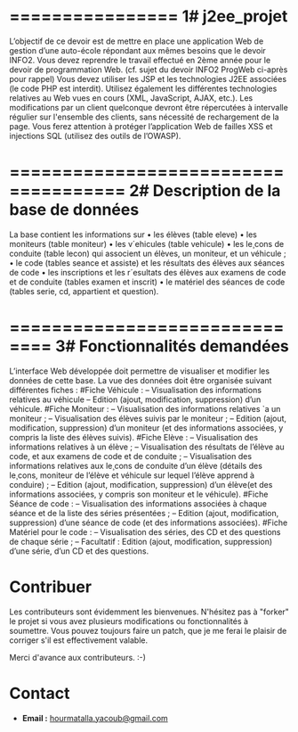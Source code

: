 ================
1# j2ee_projet
================
L’objectif de ce devoir est de mettre en place une application Web de gestion d’une auto-école
répondant aux mêmes besoins que le devoir INFO2. Vous devez reprendre le travail effectué en 2ème
année pour le devoir de programmation Web. (cf. sujet du devoir INFO2 ProgWeb ci-après pour rappel)
Vous devez utiliser les JSP et les technologies J2EE associées (le code PHP est interdit). Utilisez
également les différentes technologies relatives au Web vues en cours (XML, JavaScript, AJAX, etc.).
Les modifications par un client quelconque devront être répercutées à intervalle régulier sur
l'ensemble des clients, sans nécessité de rechargement de la page.
Vous ferez attention à protéger l’application Web de failles XSS et injections SQL (utilisez des outils
de l’OWASP).

=====================================
2# Description de la base de données
=====================================
La base contient les informations sur
• les élèves (table eleve) 
• les moniteurs (table moniteur) 
• les v´ehicules (table vehicule) 
• les le¸cons de conduite (table lecon) qui associent un élèves, un moniteur, et un véhicule ;
• le code (tables seance et assiste) et les résultats des élèves aux séances de code
• les inscriptions et les r´esultats des élèves aux examens de code et de conduite (tables examen et inscrit)
• le matériel des séances de code (tables serie, cd, appartient et question).

==============================
3# Fonctionnalités demandées
==============================
L’interface Web développée doit permettre de visualiser et modifier les données de cette base. 
La vue des données doit être organisée suivant différentes fiches :
#Fiche Véhicule :
– Visualisation des informations relatives au véhicule
– Edition (ajout, modification, suppression) d’un véhicule.
#Fiche Moniteur :
– Visualisation des informations relatives `a un moniteur ;
– Visualisation des élèves suivis par le moniteur ;
– Edition (ajout, modification, suppression) d’un moniteur (et des
informations associées, y compris la liste des élèves suivis).
#Fiche Elève :
– Visualisation des informations relatives à un élève ;
– Visualisation des résultats de l’élève au code, et aux examens de
code et de conduite ;
– Visualisation des informations relatives aux le¸cons de conduite
d’un élève (détails des le¸cons, moniteur de l’élève et véhicule sur
lequel l’élève apprend à conduire) ;
– Edition (ajout, modification, suppression) d’un élève(et des informations
associées, y compris son moniteur et le véhicule).
#Fiche Séance de code :
– Visualisation des informations associées à chaque séance et de la
liste des séries présentées ;
– Edition (ajout, modification, suppression) d’une séance de code
(et des informations associées).
#Fiche Matériel pour le code :
– Visualisation des séries, des CD et des questions de chaque série ;
– Facultatif : Edition (ajout, modification, suppression) d’une série,
d’un CD et des questions.

Contribuer
==========

Les contributeurs sont évidemment les bienvenues. N'hésitez pas à "forker" le
projet si vous avez plusieurs modifications ou fonctionnalités à
soumettre. Vous pouvez toujours faire un patch, 
que je me ferai le plaisir de corriger s'il est effectivement valable.

Merci d'avance aux contributeurs. :-)


Contact
=======

*  **Email :**  hourmatalla.yacoub@gmail.com
